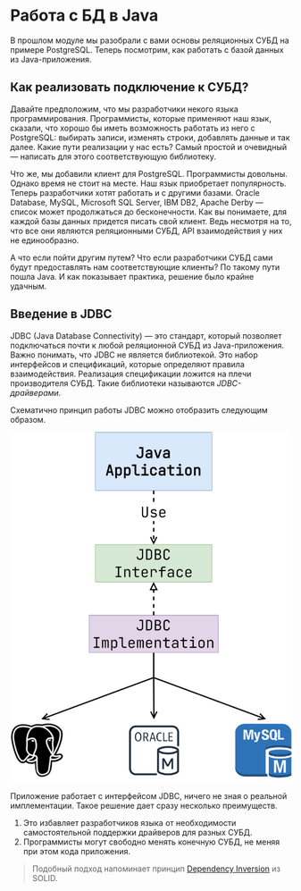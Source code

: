 # Работа с БД в Java

В прошлом модуле мы разобрали с вами основы реляционных СУБД на примере PostgreSQL. Теперь
посмотрим, как работать с базой данных из Java-приложения.

## Как реализовать подключение к СУБД?

Давайте предположим, что мы разработчики некого языка программирования. Программисты, которые
применяют наш язык, сказали, что хорошо бы иметь возможность работать из него с PostgreSQL:
выбирать записи, изменять строки, добавлять данные и так далее. Какие пути реализации у нас есть?
Самый простой и очевидный — написать для этого соответствующую библиотеку.

Что же, мы добавили клиент для PostgreSQL. Программисты довольны. Однако время не стоит на месте.
Наш язык приобретает популярность. Теперь разработчики хотят работать и с другими базами. Oracle
Database, MySQL, Microsoft SQL Server, IBM DB2, Apache Derby — список может продолжаться до
бесконечности. Как вы понимаете, для каждой базы данных придется писать свой клиент. Ведь несмотря
на то, что все они являются реляционными СУБД, API взаимодействия у них не единообразно.

А что если пойти другим путем? Что если разработчики СУБД сами будут предоставлять нам
соответствующие клиенты? По такому пути пошла Java. И как показывает практика, решение было крайне
удачным.

## Введение в JDBC

JDBC (Java Database Connectivity) — это стандарт, который позволяет подключаться почти к любой
реляционной СУБД из Java-приложения. Важно понимать, что JDBC не является библиотекой. Это набор
интерфейсов и спецификаций, которые определяют правила взаимодействия. Реализация спецификации
ложится на плечи производителя СУБД. Такие библиотеки называются _JDBC-драйверами_.

Схематично принцип работы JDBC можно отобразить следующим образом.

![JDBC Schema](img/jdbc_schema.drawio.png)

Приложение работает с интерфейсом JDBC, ничего не зная о реальной имплементации. Такое решение дает
сразу несколько преимуществ.

1. Это избавляет разработчиков языка от необходимости самостоятельной поддержки драйверов для разных
   СУБД.
2. Программисты могут свободно менять конечную СУБД, не меняя при этом кода приложения.

> Подобный подход напоминает принцип [Dependency Inversion](../03_unit_tests_gof_and_solid/05_solid.md) из SOLID.